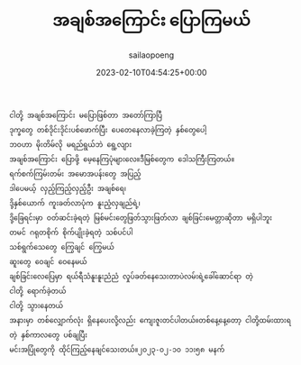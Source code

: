 ﻿---
_publicize_job_id: "81371110137"
_rest_api_client_id: "11"
_rest_api_published: "1"
author: sailaopoeng
categories:
  - poems
date: "2023-02-10T04:54:25+00:00"
parent_post_id: null
post_id: "371"
timeline_notification: "1676004871"
title: အချစ်အကြောင်း ပြောကြမယ်
url: /2023/02/10/အချစ်အကြောင်း-ပြောကြမယ်/
wordads_ufa: u:wpcom-ufa-v3-beta:1676005003

---
```
ငါတို့ အချစ်အကြောင်း မပြောဖြစ်တာ အတော်ကြာပြီ
ဒုက္ခတွေ တစ်ဒိုင်းဒိုင်းပစ်ဖောက်ပြီး ပေတေနေလာခဲ့ကြတဲ့ နှစ်တွေပေါ့
ဘဝဟာ မိုးတိမ်လို မရည်ရွယ်ဘဲ ရွေ့လျား
အချစ်အကြောင်း ပြောဖို့ မေ့နေကြပုံများလေ။ဒီမြစ်တွေက ဒေါသကြီးကြတယ်။
ရက်စက်ကြမ်းတမ်း အမောအပန်းတွေ အပြည့်
ဒါပေမယ့် လှည့်ကြည့်လှည့်ဦး အချစ်ရေ၊
ဒို့နှစ်ယောက် ကူးခတ်လာပုံက နူးညံ့လှချည်ရဲ့၊
ဒို့ခြေရင်းမှာ ဝတ်ဆင်းခဲ့ရတဲ့ မြစ်မင်းတွေဖြတ်သွားဖြတ်လာ ချစ်ခြင်းမေတ္တာဆိုတာ မရှိပါဘူး
တမင် ဂရုတစိုက် စိုက်ပျိုးခဲ့ရတဲ့ သစ်ပင်ပါ
သစ်ရွက်သေတွေ ကြွေချင် ကြွေမယ်
ဆူးတွေ ဝေချင် ဝေနေမယ်
ချစ်ခြင်းလေပြေမှာ ရယ်ရီသံနူးနူးညံညံ လှုပ်ခတ်နေသေးတာပဲလမ်းရဲ့ခေါ်ဆောင်ရာ တဲ့
ငါတို့ ရောက်ခဲ့တယ်
ငါတို့ သွားနေတယ်
အနားမှာ တစ်လျှောက်လုံး ရှိနေပေးလို့လည်း ကျေးဇူးတင်ပါတယ်။တစ်နေ့နေ့တော့ ငါတို့ထမ်းထားရတဲ့ နှစ်ကာလတွေ ပစ်ချပြီး
မင်းအပြုံတွေကို ထိုင်ကြည့်နေချင်သေးတယ်။၂၀၂၃-၀၂-၁၀ ၁၁း၅၈ မနက်
```
